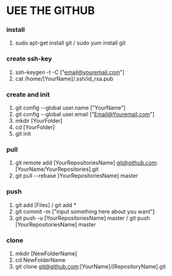 # UEE THE GITHUB

### install
01. sudo apt-get install git / sudo yum install git

### create ssh-key
01. ssh-keygen -t -C ["email@youremail.com"]
02. cat /home/[YourName]/.ssh/id_rsa.pub

### create and init
01. git config --global user.name ["YourName"]
02. git config --global user.email ["Email@Youremail.com"]
03. mkdir [YourFolder]
04. cd [YourFolder]
05. git init

### pull
01. git remote add [YourRepositoriesName] git@github.com:[YourName/YourRepositories].git
02. git pull --rebase [YourRepositoriesName] master

### push
01. git add [Files] / git add *
02. git commit -m ["input something here about you want"]
03. git push -u [YourRepositoriesName] master / git push [YourRepositoriesName] master

### clone
01. mkdir [NewFolderName]
02. cd NewFolderName
03. git clone git@github.com:[YourName]/[RepositoryName].git
